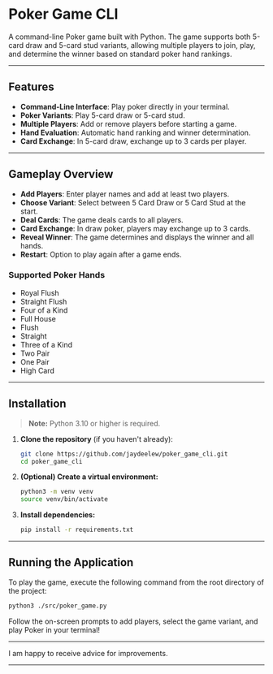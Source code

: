 # Poker Game CLI

A command-line Poker game built with Python. The game supports both 5-card draw and 5-card stud variants, allowing multiple players to join, play, and determine the winner based on standard poker hand rankings.

---

## Features

- **Command-Line Interface**: Play poker directly in your terminal.
- **Poker Variants**: Play 5-card draw or 5-card stud.
- **Multiple Players**: Add or remove players before starting a game.
- **Hand Evaluation**: Automatic hand ranking and winner determination.
- **Card Exchange**: In 5-card draw, exchange up to 3 cards per player.

---

## Gameplay Overview

- **Add Players**: Enter player names and add at least two players.
- **Choose Variant**: Select between 5 Card Draw or 5 Card Stud at the start.
- **Deal Cards**: The game deals cards to all players.
- **Card Exchange**: In draw poker, players may exchange up to 3 cards.
- **Reveal Winner**: The game determines and displays the winner and all hands.
- **Restart**: Option to play again after a game ends.

### Supported Poker Hands

- Royal Flush
- Straight Flush
- Four of a Kind
- Full House
- Flush
- Straight
- Three of a Kind
- Two Pair
- One Pair
- High Card

---

## Installation

> **Note:** Python 3.10 or higher is required.

1. **Clone the repository** (if you haven't already):

   ```bash
   git clone https://github.com/jaydeelew/poker_game_cli.git
   cd poker_game_cli
   ```

2. **(Optional) Create a virtual environment:**

   ```bash
   python3 -m venv venv
   source venv/bin/activate
   ```

3. **Install dependencies:**
   ```bash
   pip install -r requirements.txt
   ```

---

## Running the Application

To play the game, execute the following command from the root directory of the project:

```bash
python3 ./src/poker_game.py
```

Follow the on-screen prompts to add players, select the game variant, and play Poker in your terminal!

---

I am happy to receive advice for improvements.

---
